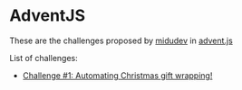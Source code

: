 # AdventJS

These are the challenges proposed by [midudev](https://github.com/midudev) in [advent.js](https://adventjs.dev/)

List of challenges:

* [Challenge #1: Automating Christmas gift wrapping!](https://adventjs.dev/challenges/2022/1)
